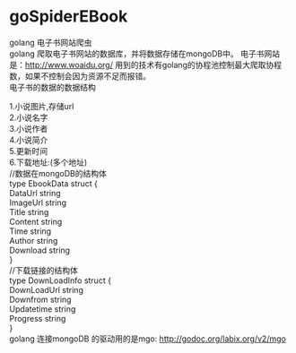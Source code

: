 # goSpiderEBook
golang 电子书网站爬虫  
golang 爬取电子书网站的数据库，并将数据存储在mongoDB中。 
电子书网站是：http://www.woaidu.org/ 
用到的技术有golang的协程池控制最大爬取协程数，如果不控制会因为资源不足而报错。  
电子书的数据的数据结构 

1.小说图片,存储url  
2.小说名字  
3.小说作者  
4.小说简介  
5.更新时间  
6.下载地址:(多个地址)                 
//数据在mongoDB的结构体                      
type EbookData struct {                   
  DataUrl  string                 
	ImageUrl string               
	Title    string                         
	Content  string               
	Time     string                     
	Author   string               
	Download string                 
}                                                       
//下载链接的结构体                                                 
type DownLoadInfo struct {    
	DownLoadUrl string  
	Downfrom    string  
	Updatetime  string  
	Progress    string  
}                                               
golang 连接mongoDB 的驱动用的是mgo: http://godoc.org/labix.org/v2/mgo 
  
